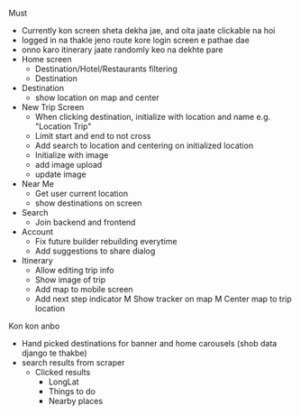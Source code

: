 Must
- Currently kon screen sheta dekha jae, and oita jaate clickable na hoi
- logged in na thakle jeno route kore login screen e pathae dae
- onno karo itinerary jaate randomly keo na dekhte pare
- Home screen
	* Destination/Hotel/Restaurants filtering
	* Destination
- Destination
  - show location on map and center
- New Trip Screen
    - When clicking destination, initialize with location and name e.g. "Location Trip"
    - Limit start and end to not cross
    - Add search to location and centering on initialized location
    - Initialize with image 
    - add image upload 
    - update image
- Near Me
	* Get user current location
	* show destinations on screen
- Search
  - Join backend and frontend
- Account
  - Fix future builder rebuilding everytime
  - Add suggestions to share dialog
- Itinerary
    - Allow editing trip info
    - Show image of trip
    - Add map to mobile screen
    - Add next step indicator
    M Show tracker on map
    M Center map to trip location

Kon kon anbo
- Hand picked destinations for banner and home carousels (shob data django te thakbe)
- search results from scraper
  - Clicked results
    - LongLat
    - Things to do
    - Nearby places